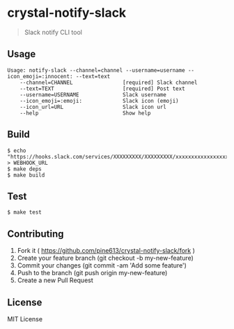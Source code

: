 # crystal-notify-slack
> Slack notify CLI tool

## Usage

```
Usage: notify-slack --channel=channel --username=username --icon_emoji=:innocent: --text=text
    --channel=CHANNEL                [required] Slack channel
    --text=TEXT                      [required] Post text
    --username=USERNAME              Slack username
    --icon_emoji=:emoji:             Slack icon (emoji)
    --icon_url=URL                   Slack icon url
    --help                           Show help
```

## Build

```
$ echo "https://hooks.slack.com/services/XXXXXXXXX/XXXXXXXXX/xxxxxxxxxxxxxxxxxxxxxxxx" > WEBHOOK_URL
$ make deps
$ make build
```

## Test

```
$ make test
```

## Contributing

1. Fork it ( https://github.com/pine613/crystal-notify-slack/fork )
2. Create your feature branch (git checkout -b my-new-feature)
3. Commit your changes (git commit -am 'Add some feature')
4. Push to the branch (git push origin my-new-feature)
5. Create a new Pull Request

## License
MIT License
